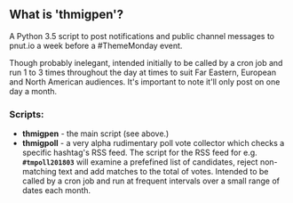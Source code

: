 ## What is 'thmigpen'?
A Python 3.5 script to post notifications and public channel messages to pnut.io a week before a \#ThemeMonday event.

Though probably inelegant, intended initially to be called by a cron job and run 1 to 3 times throughout the day at times to suit Far Eastern, European and North American audiences.  It's important to note it'll only post on one day a month.

### Scripts:
* **thmigpen** - the main script (see above.)
* **thmigpoll** - a very alpha rudimentary poll vote collector which checks a specific hashtag's RSS feed.  The script for the RSS feed for e.g. **`#tmpoll201803`** will examine a prefefined list of candidates, reject non-matching text and add matches to the total of votes.  Intended to be called by a cron job and run at frequent intervals over a small range of dates each month.
